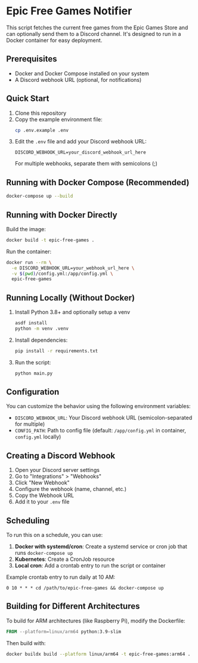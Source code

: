 # Epic Free Games Notifier

This script fetches the current free games from the Epic Games Store and can optionally send them to a Discord channel. It's designed to run in a Docker container for easy deployment.

## Prerequisites

- Docker and Docker Compose installed on your system
- A Discord webhook URL (optional, for notifications)

## Quick Start

1. Clone this repository
2. Copy the example environment file:
   ```bash
   cp .env.example .env
   ```
3. Edit the `.env` file and add your Discord webhook URL:
   ```
   DISCORD_WEBHOOK_URL=your_discord_webhook_url_here
   ```
   For multiple webhooks, separate them with semicolons (;)

## Running with Docker Compose (Recommended)

```bash
docker-compose up --build
```

## Running with Docker Directly

Build the image:
```bash
docker build -t epic-free-games .
```

Run the container:
```bash
docker run --rm \
  -e DISCORD_WEBHOOK_URL=your_webhook_url_here \
  -v $(pwd)/config.yml:/app/config.yml \
  epic-free-games
```

## Running Locally (Without Docker)

1. Install Python 3.8+ and optionally setup a venv
   ```bash
   asdf install
   python -m venv .venv
   ```
2. Install dependencies:
   ```bash
   pip install -r requirements.txt
   ```
3. Run the script:
   ```bash
   python main.py
   ```

## Configuration

You can customize the behavior using the following environment variables:

- `DISCORD_WEBHOOK_URL`: Your Discord webhook URL (semicolon-separated for multiple)
- `CONFIG_PATH`: Path to config file (default: `/app/config.yml` in container, `config.yml` locally)

## Creating a Discord Webhook

1. Open your Discord server settings
2. Go to "Integrations" > "Webhooks"
3. Click "New Webhook"
4. Configure the webhook (name, channel, etc.)
5. Copy the Webhook URL
6. Add it to your `.env` file

## Scheduling

To run this on a schedule, you can use:

1. **Docker with systemd/cron**: Create a systemd service or cron job that runs `docker-compose up`
2. **Kubernetes**: Create a CronJob resource
3. **Local cron**: Add a crontab entry to run the script or container

Example crontab entry to run daily at 10 AM:
```
0 10 * * * cd /path/to/epic-free-games && docker-compose up
```

## Building for Different Architectures

To build for ARM architectures (like Raspberry Pi), modify the Dockerfile:

```dockerfile
FROM --platform=linux/arm64 python:3.9-slim
```

Then build with:
```bash
docker buildx build --platform linux/arm64 -t epic-free-games:arm64 .
```
